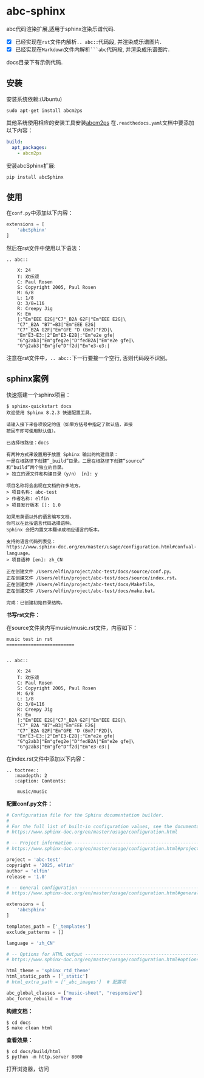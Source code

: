 # abc-sphinx
abc代码渲染扩展,适用于sphinx渲染乐谱代码. 

- [x] 已经实现在`rst`文件内解析`.. abc::`代码段, 并渲染成乐谱图片. 
- [x] 已经实现在`Markdown`文件内解析` ```abc `代码段, 并渲染成乐谱图片.

docs目录下有示例代码.

## 安装

安装系统依赖:(Ubuntu)

```shell
sudo apt-get install abcm2ps
```
其他系统使用相应的安装工具安装[abcm2ps](https://github.com/lewdlime/abcm2ps)
在`.readthedocs.yaml`文档中要添加以下内容：

```yaml
build:
  apt_packages:
    - abcm2ps
```

安装abcSphinx扩展:

```
pip install abcSphinx
```

## 使用

在`conf.py`中添加以下内容：

```python
extensions = [
    'abcSphinx'
]
```

然后在rst文件中使用以下语法：

```
.. abc::

    X: 24
    T: 欢乐颂
    C: Paul Rosen
    S: Copyright 2005, Paul Rosen
    M: 6/8
    L: 1/8
    Q: 3/8=116
    R: Creepy Jig
    K: Em
    |:"Em"EEE E2G|"C7"_B2A G2F|"Em"EEE E2G|\
    "C7"_B2A "B7"=B3|"Em"EEE E2G|
    "C7"_B2A G2F|"Em"GFE "D (Bm7)"F2D|\
    "Em"E3-E3:|2"Em"E3-E2B|:"Em"e2e gfe|
    "G"g2ab3|"Em"gfeg2e|"D"fedB2A|"Em"e2e gfe|\
    "G"g2ab3|"Em"gfe"D"f2d|"Em"e3-e3:|
```

注意在rst文件中，`.. abc::`下一行要接一个空行, 否则代码段不识别。

## sphinx案例

快速搭建一个sphinx项目：

```shell
$ sphinx-quickstart docs
欢迎使用 Sphinx 8.2.3 快速配置工具。

请输入接下来各项设定的值（如果方括号中指定了默认值，直接
按回车即可使用默认值）。

已选择根路径：docs

有两种方式来设置用于放置 Sphinx 输出的构建目录：
一是在根路径下创建“_build”目录，二是在根路径下创建“source”
和“build”两个独立的目录。
> 独立的源文件和构建目录（y/n） [n]: y

项目名称将会出现在文档的许多地方。
> 项目名称: abc-test
> 作者名称: elfin
> 项目发行版本 []: 1.0

如果用英语以外的语言编写文档，
你可以在此按语言代码选择语种。
Sphinx 会把内置文本翻译成相应语言的版本。

支持的语言代码列表见：
https://www.sphinx-doc.org/en/master/usage/configuration.html#confval-language。
> 项目语种 [en]: zh_CN

正在创建文件 /Users/elfin/project/abc-test/docs/source/conf.py。
正在创建文件 /Users/elfin/project/abc-test/docs/source/index.rst。
正在创建文件 /Users/elfin/project/abc-test/docs/Makefile。
正在创建文件 /Users/elfin/project/abc-test/docs/make.bat。

完成：已创建初始目录结构。
```

**书写rst文件：**

在source文件夹内写music/music.rst文件，内容如下：

```
music test in rst
=========================


.. abc::
    
    X: 24
    T: 欢乐颂
    C: Paul Rosen
    S: Copyright 2005, Paul Rosen
    M: 6/8
    L: 1/8
    Q: 3/8=116
    R: Creepy Jig
    K: Em
    |:"Em"EEE E2G|"C7"_B2A G2F|"Em"EEE E2G|\
    "C7"_B2A "B7"=B3|"Em"EEE E2G|
    "C7"_B2A G2F|"Em"GFE "D (Bm7)"F2D|\
    "Em"E3-E3:|2"Em"E3-E2B|:"Em"e2e gfe|
    "G"g2ab3|"Em"gfeg2e|"D"fedB2A|"Em"e2e gfe|\
    "G"g2ab3|"Em"gfe"D"f2d|"Em"e3-e3:|
```

在index.rst文件中添加以下内容：

```
.. toctree::
   :maxdepth: 2
   :caption: Contents:

    music/music
```

**配置conf.py文件：**

```python
# Configuration file for the Sphinx documentation builder.
#
# For the full list of built-in configuration values, see the documentation:
# https://www.sphinx-doc.org/en/master/usage/configuration.html

# -- Project information -----------------------------------------------------
# https://www.sphinx-doc.org/en/master/usage/configuration.html#project-information

project = 'abc-test'
copyright = '2025, elfin'
author = 'elfin'
release = '1.0'

# -- General configuration ---------------------------------------------------
# https://www.sphinx-doc.org/en/master/usage/configuration.html#general-configuration

extensions = [
    'abcSphinx'
]

templates_path = ['_templates']
exclude_patterns = []

language = 'zh_CN'

# -- Options for HTML output -------------------------------------------------
# https://www.sphinx-doc.org/en/master/usage/configuration.html#options-for-html-output

html_theme = 'sphinx_rtd_theme'
html_static_path = ['_static']
# html_extra_path = ['_abc_images']  # 配置项

abc_global_classes = ["music-sheet", "responsive"]
abc_force_rebuild = True 

```

**构建文档：**

```shell
$ cd docs
$ make clean html
```

**查看效果：**
```
$ cd docs/build/html
$ python -m http.server 8000
```

打开浏览器，访问